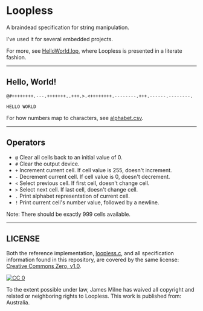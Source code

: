 # Loopless

A braindead specification for string manipulation.

I've used it for several embedded projects.

For more, see [HelloWorld.lop](HelloWorld.lop), where Loopless is presented in a literate fashion.

---

## Hello, World!

```Loopless
@#++++++++.---.+++++++..+++.>.<++++++++.--------.+++.------.--------.
```

```
HELLO WORLD
```

For how numbers map to characters, see [alphabet.csv](alphabet.csv).

---

## Operators

* ```@``` Clear all cells back to an initial value of 0.
* ```#``` Clear the output device.
* ```+``` Increment current cell. If cell value is 255, doesn't increment.
* ```-``` Decrement current cell. If cell value is 0, doesn't decrement.
* ```<``` Select previous cell. If first cell, doesn't change cell.
* ```>``` Select next cell. If last cell, doesn't change cell.
* ```.``` Print alphabet representation of current cell.
* ```!``` Print current cell's number value, followed by a newline.

Note: There should be exactly 999 cells available.

--- 

## LICENSE

Both the reference implementation, [loopless.c](loopless.c), and all specification information found in this repository, are covered by the same license: [Creative Commons Zero, v1.0](https://creativecommons.org/publicdomain/zero/1.0/).

[![CC 0](https://i.creativecommons.org/p/zero/1.0/88x31.png)](https://creativecommons.org/publicdomain/zero/1.0/)

To the extent possible under law, James Milne has waived all copyright and related or neighboring rights to Loopless. This work is published from: Australia.
